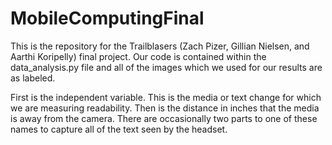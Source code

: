 # MobileComputingFinal

This is the repository for the Trailblasers (Zach Pizer, Gillian Nielsen, and Aarthi Koripelly) final project. Our code is contained within the data_analysis.py file and all of the images which we used for our results are as labeled.

First is the independent variable. This is the media or text change for which we are measuring readability. Then is the distance in inches that the media is away from the camera. There are occasionally two parts to one of these names to capture all of the text seen by the headset.

